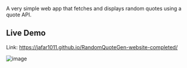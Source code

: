 A very simple web app that fetches and displays random quotes using a quote API.
## Live Demo

Link: 
https://jafar1011.github.io/RandomQuoteGen-website-completed/

![image](https://github.com/user-attachments/assets/31dbf0f2-c052-43a0-bddc-1d49ad8ebb10)

